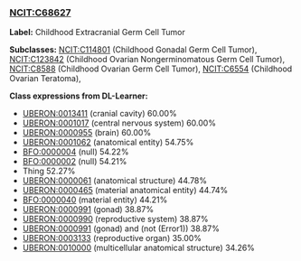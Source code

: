 
### [NCIT:C68627](http://purl.obolibrary.org/obo/NCIT_C68627)
**Label:** Childhood Extracranial Germ Cell Tumor

**Subclasses:** [NCIT:C114801](http://purl.obolibrary.org/obo/NCIT_C114801) (Childhood Gonadal Germ Cell Tumor), [NCIT:C123842](http://purl.obolibrary.org/obo/NCIT_C123842) (Childhood Ovarian Nongerminomatous Germ Cell Tumor), [NCIT:C8588](http://purl.obolibrary.org/obo/NCIT_C8588) (Childhood Ovarian Germ Cell Tumor), [NCIT:C6554](http://purl.obolibrary.org/obo/NCIT_C6554) (Childhood Ovarian Teratoma), 

**Class expressions from DL-Learner:**

- [UBERON:0013411](http://purl.obolibrary.org/obo/UBERON_0013411) (cranial cavity) 60.00%
- [UBERON:0001017](http://purl.obolibrary.org/obo/UBERON_0001017) (central nervous system) 60.00%
- [UBERON:0000955](http://purl.obolibrary.org/obo/UBERON_0000955) (brain) 60.00%
- [UBERON:0001062](http://purl.obolibrary.org/obo/UBERON_0001062) (anatomical entity) 54.75%
- [BFO:0000004](http://purl.obolibrary.org/obo/BFO_0000004) (null) 54.22%
- [BFO:0000002](http://purl.obolibrary.org/obo/BFO_0000002) (null) 54.21%
- Thing 52.27%
- [UBERON:0000061](http://purl.obolibrary.org/obo/UBERON_0000061) (anatomical structure) 44.78%
- [UBERON:0000465](http://purl.obolibrary.org/obo/UBERON_0000465) (material anatomical entity) 44.74%
- [BFO:0000040](http://purl.obolibrary.org/obo/BFO_0000040) (material entity) 44.21%
- [UBERON:0000991](http://purl.obolibrary.org/obo/UBERON_0000991) (gonad) 38.87%
- [UBERON:0000990](http://purl.obolibrary.org/obo/UBERON_0000990) (reproductive system) 38.87%
- [UBERON:0000991](http://purl.obolibrary.org/obo/UBERON_0000991) (gonad) and (not (Error1)) 38.87%
- [UBERON:0003133](http://purl.obolibrary.org/obo/UBERON_0003133) (reproductive organ) 35.00%
- [UBERON:0010000](http://purl.obolibrary.org/obo/UBERON_0010000) (multicellular anatomical structure) 34.26%


